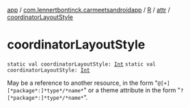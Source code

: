 [app](../../../index.md) / [com.lennertbontinck.carmeetsandroidapp](../../index.md) / [R](../index.md) / [attr](index.md) / [coordinatorLayoutStyle](./coordinator-layout-style.md)

# coordinatorLayoutStyle

`static val coordinatorLayoutStyle: `[`Int`](https://kotlinlang.org/api/latest/jvm/stdlib/kotlin/-int/index.html)
`static val coordinatorLayoutStyle: `[`Int`](https://kotlinlang.org/api/latest/jvm/stdlib/kotlin/-int/index.html)

May be a reference to another resource, in the form "`@[+][*package*:]*type*/*name*`" or a theme attribute in the form "`?[*package*:]*type*/*name*`".

